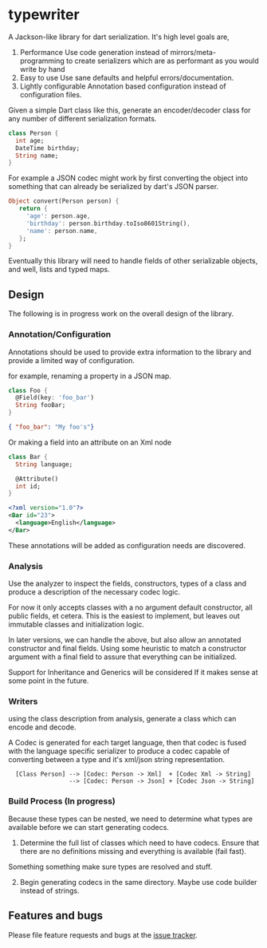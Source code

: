 # typewriter
A Jackson-like library for dart serialization.  It's high level goals are,

1. Performance
  Use code generation instead of mirrors/meta-programming to create serializers
  which are as performant as you would write by hand
2. Easy to use
  Use sane defaults and helpful errors/documentation.
3. Lightly configurable
  Annotation based configuration instead of configuration files.


Given a simple Dart class like this, generate an encoder/decoder class for any
number of different serialization formats.


```dart
class Person {
  int age;
  DateTime birthday;
  String name;
}
```

For example a JSON codec might work by first converting the object into
something that can already be serialized by dart's JSON parser.
```dart
Object convert(Person person) {
   return {
     'age': person.age,
     'birthday': person.birthday.toIso8601String(),
     'name': person.name,
   };
}
```

Eventually this library will need to handle fields of other serializable objects, and well,
lists and typed maps.


## Design
The following is in progress work on the overall design of the library.

### Annotation/Configuration
Annotations should be used to provide extra information to the library and
provide a limited way of configuration.

for example, renaming a property in a JSON map.
```dart
class Foo {
  @Field(key: 'foo_bar')
  String fooBar;
}
```

```json
{ "foo_bar": "My foo's"}
```

Or making a field into an attribute on an Xml node

```dart
class Bar {
  String language;

  @Attribute()
  int id;
}
```

```xml
<?xml version="1.0"?>
<Bar id="23">
  <language>English</language>
</Bar>
```


These annotations will be added as configuration needs are discovered.

### Analysis
Use the analyzer to inspect the fields, constructors, types of a class and produce a description of the
necessary codec logic.

For now it only accepts classes with a no argument default constructor, all public fields, et cetera.
This is the easiest to implement, but leaves out immutable classes and initialization logic.

In later versions, we can handle the above, but also allow an annotated constructor and final fields.
Using some heuristic to match a constructor argument with a final field to assure that everything can
be initialized.

Support for Inheritance and Generics will be considered If it makes sense at some point in the future.


### Writers
using the class description from analysis, generate a class which can encode and decode.

A Codec is generated for each target language, then that codec is fused with the language specific
serializer to produce a codec capable of converting between a type and it's xml/json string representation.
```
  [Class Person] --> [Codec: Person -> Xml]  + [Codec Xml -> String]
                 --> [Codec: Person -> Json] + [Codec Json -> String]

```


### Build Process (In progress)
Because these types can be nested, we need to determine what types are
available before we can start generating codecs.

1. Determine the full list of classes which need to have codecs.  Ensure that
there are no definitions missing and everything is available (fail fast).

Something something make sure types are resolved and stuff.

2. Begin generating codecs in the same directory.  Maybe use code builder instead
of strings.


## Features and bugs

Please file feature requests and bugs at the [issue tracker][tracker].

[tracker]: http://example.com/issues/replaceme
